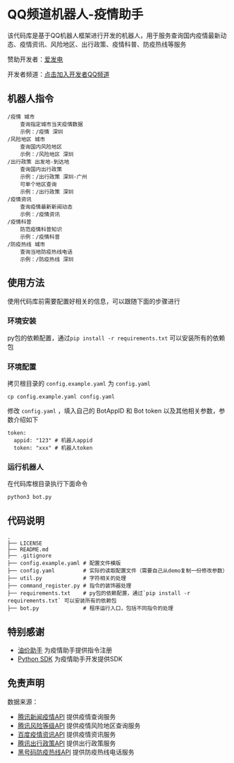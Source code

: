 # QQ频道机器人-疫情助手
该代码库是基于QQ机器人框架进行开发的机器人，用于服务查询国内疫情最新动态、疫情资讯、风险地区、出行政策、疫情科普、防疫热线等服务

赞助开发者：[爱发电](https://afdian.net/@nian-bot)

开发者频道：[点击加入开发者QQ频道](https://qun.qq.com/qqweb/qunpro/share?_wv=3&_wwv=128&appChannel=share&inviteCode=1MVLD4&appChannel=share&businessType=9&from=246610&biz=ka
)

## 机器人指令

```
/疫情 城市
    查询指定城市当天疫情数据
    示例：/疫情 深圳
/风险地区 城市
    查询国内风险地区
    示例：/风险地区 深圳
/出行政策 出发地-到达地
    查询国内出行政策
    示例：/出行政策 深圳-广州
    可单个地区查询
    示例：/出行政策 深圳
/疫情资讯
    查询疫情最新新闻动态
    示例：/疫情资讯
/疫情科普
    防范疫情科普知识
    示例：/疫情科普
/防疫热线 城市
    查询当地防疫热线电话
    示例：/防疫热线 深圳
```

## 使用方法
使用代码库前需要配置好相关的信息，可以跟随下面的步骤进行

### 环境安装
py包的依赖配置，通过`pip install -r requirements.txt` 可以安装所有的依赖包

### 环境配置
拷贝根目录的 `config.example.yaml` 为 `config.yaml`
```shell
cp config.example.yaml config.yaml
```

修改 `config.yaml` ，填入自己的 BotAppID 和 Bot token 以及其他相关参数，参数介绍如下

```shell
token:
  appid: "123" # 机器人appid
  token: "xxx" # 机器人token
```

### 运行机器人
在代码库根目录执行下面命令
```shell
python3 bot.py
```

## 代码说明
```
.
├── LICENSE
├── README.md
├── .gitignore 
├── config.example.yaml # 配置文件模版
├── config.yaml         # 实际的读取配置文件（需要自己从demo复制一份修改参数）
├── util.py             # 字符相关的处理
├── command_register.py # 指令的装饰器处理
├── requirements.txt    # py包的依赖配置，通过`pip install -r requirements.txt` 可以安装所有的依赖包
├── bot.py              # 程序运行入口，包括不同指令的处理
```



## 特别感谢

- [油价助手](https://github.com/wzpan/oil-price-bot/) 为疫情助手提供指令注册
- [Python SDK](https://github.com/tencent-connect/botpy) 为疫情助手开发提供SDK


## 免责声明
数据来源：  
- [腾讯新闻疫情API](https://news.qq.com/zt2020/page/feiyan.htm#/)  提供疫情查询服务
- [腾讯风险等级API](https://news.qq.com/zt2020/page/feiyan.htm#/)  提供疫情风险地区查询服务
- [百度疫情资讯API](https://voice.baidu.com/act/newpneumonia/newpneumonia/?from=osari_aladin_banner)  提供疫情资讯服务
- [腾讯出行政策API](https://news.qq.com/hdh5/sftravel.htm#/)  提供出行政策服务
- [黑号码防疫热线API](https://heihaoma.com/i-fangyi)  提供防疫热线电话服务
